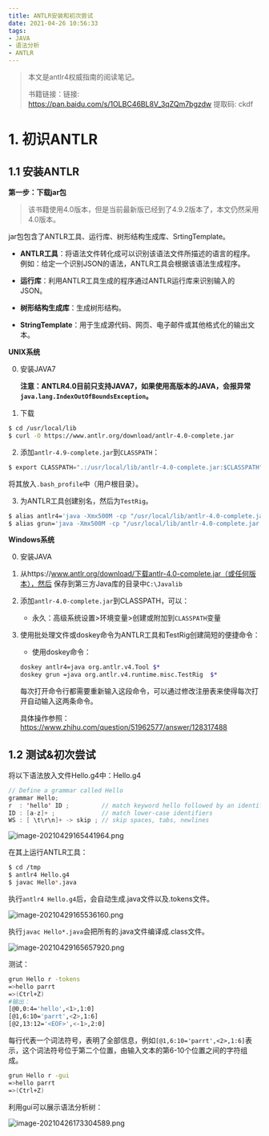 ```yaml
---
title: ANTLR安装和初次尝试
date: 2021-04-26 10:56:33
tags: 
- JAVA
- 语法分析
- ANTLR
---
```


> 本文是antlr4权威指南的阅读笔记。
>
> 书籍链接：链接: https://pan.baidu.com/s/1OLBC46BL8V_3qZQm7bgzdw 提取码: ckdf

# 1. 初识ANTLR

## 1.1 安装ANTLR

**第一步：下载jar包**

> 该书籍使用4.0版本，但是当前最新版已经到了4.9.2版本了，本文仍然采用4.0版本。

jar包包含了ANTLR工具、运行库、树形结构生成库、SrtingTemplate。

- **ANTLR工具**：将语法文件转化成可以识别该语法文件所描述的语言的程序。例如：给定一个识别JSON的语法，ANTLR工具会根据该语法生成程序。

- **运行库**：利用ANTLR工具生成的程序通过ANTLR运行库来识别输入的JSON。

- **树形结构生成库**：生成树形结构。

- **StringTemplate**：用于生成源代码、网页、电子邮件或其他格式化的输出文本。

**UNIX系统**

0. 安装JAVA7

   **注意：ANTLR4.0目前只支持JAVA7，如果使用高版本的JAVA，会报异常`java.lang.IndexOutOfBoundsException`。**

1. 下载

```bash
$ cd /usr/local/lib
$ curl -O https://www.antlr.org/download/antlr-4.0-complete.jar
```

2. 添加`antlr-4.9-complete.jar`到`CLASSPATH`：

```java
$ export CLASSPATH=".:/usr/local/lib/antlr-4.0-complete.jar:$CLASSPATH"
```

将其放入`.bash_profile`中（用户根目录）。

3. 为ANTLR工具创建别名，然后为`TestRig`。

```bash
$ alias antlr4='java -Xmx500M -cp "/usr/local/lib/antlr-4.0-complete.jar:$CLASSPATH" org.antlr.v4.Tool'
$ alias grun='java -Xmx500M -cp "/usr/local/lib/antlr-4.0-complete.jar:$CLASSPATH" org.antlr.v4.gui.TestRig'
```

**Windows系统**

0. 安装JAVA

1. 从https://www.antlr.org/download/下载antlr-4.0-complete.jar（或任何版本），然后 保存到第三方Java库的目录中`C:\Javalib`

2. 添加`antlr-4.0-complete.jar`到CLASSPATH，可以：
   
   - 永久：高级系统设置>环境变量>创建或附加到`CLASSPATH`变量
   
3. 使用批处理文件或doskey命令为ANTLR工具和TestRig创建简短的便捷命令：

   - 使用doskey命令：

   ```bash
   doskey antlr4=java org.antlr.v4.Tool $*
   doskey grun =java org.antlr.v4.runtime.misc.TestRig  $*
   ```

   每次打开命令行都需要重新输入这段命令，可以通过修改注册表来使得每次打开自动输入这两条命令。

   具体操作参照：https://www.zhihu.com/question/51962577/answer/128317488

## 1.2 测试&初次尝试

将以下语法放入文件Hello.g4中：Hello.g4

```java
// Define a grammar called Hello
grammar Hello;
r  : 'hello' ID ;         // match keyword hello followed by an identifier
ID : [a-z]+ ;             // match lower-case identifiers
WS : [ \t\r\n]+ -> skip ; // skip spaces, tabs, newlines
```

![image-20210429165441964.png](https://ghj1998.oss-cn-beijing.aliyuncs.com/image-20210429165441964.png)

在其上运行ANTLR工具：

```bash
$ cd /tmp
$ antlr4 Hello.g4
$ javac Hello*.java
```

执行`antlr4 Hello.g4`后，会自动生成.java文件以及.tokens文件。

![image-20210429165536160.png](https://ghj1998.oss-cn-beijing.aliyuncs.com/image-20210429165536160.png)



执行`javac Hello*.java`会把所有的.java文件编译成.class文件。

![image-20210429165657920.png](https://ghj1998.oss-cn-beijing.aliyuncs.com/image-20210429165657920.png)

测试：

```bash
grun Hello r -tokens
=>hello parrt
=>(Ctrl+Z)
#输出：
[@0,0:4='hello',<1>,1:0]
[@1,6:10='parrt',<2>,1:6]
[@2,13:12='<EOF>',<-1>,2:0]
```

每行代表一个词法符号，表明了全部信息，例如`[@1,6:10='parrt',<2>,1:6]`表示，这个词法符号位于第二个位置，由输入文本的第6-10个位置之间的字符组成。

```bash
grun Hello r -gui
=>hello parrt
=>(Ctrl+Z)
```

利用gui可以展示语法分析树：

![image-20210426173304589.png](https://ghj1998.oss-cn-beijing.aliyuncs.com/image-20210426173304589.png)
